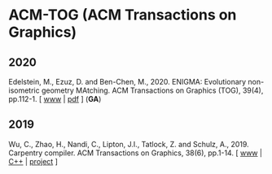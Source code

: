 # ACM-TOG (ACM Transactions on Graphics)

## 2020

Edelstein, M., Ezuz, D. and Ben-Chen, M., 2020. ENIGMA: Evolutionary non-isometric geometry MAtching. ACM Transactions on Graphics (TOG), 39(4), pp.112-1. [ [www](https://dl.acm.org/doi/abs/10.1145/3386569.3392447) | [pdf](https://dl.acm.org/doi/pdf/10.1145/3386569.3392447) ] (**GA**)

## 2019

Wu, C., Zhao, H., Nandi, C., Lipton, J.I., Tatlock, Z. and Schulz, A., 2019. Carpentry compiler. ACM Transactions on Graphics, 38(6), pp.1-14. [ [www](https://dl.acm.org/doi/abs/10.1145/3355089.3356518) | [C++](https://github.com/helm-compiler/carpentry-compiler) | [project](https://grail.cs.washington.edu/projects/carpentrycompiler/) ]
